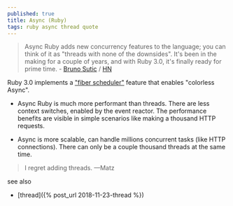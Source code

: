 ```yaml
---
published: true
title: Async (Ruby)
tags: ruby async thread quote
---
```

> Async Ruby adds new concurrency features to the language; you can think of it as "threads with none of the downsides". It's been in the making for a couple of years, and with Ruby 3.0, it's finally ready for prime time. - [Bruno Sutic](https://brunosutic.com/blog/async-ruby) / [HN](https://news.ycombinator.com/item?id=29049881)

Ruby 3.0 implements a ["fiber scheduler"](https://noteflakes.com/articles/2021-10-20-explaining-ruby-fibers) feature that enables "colorless Async".

- Async Ruby is much more performant than threads. There are less context switches, enabled by the event reactor. The performance benefits are visible in simple scenarios like making a thousand HTTP requests.

- Async is more scalable, can handle millions concurrent tasks (like HTTP connections). There can only be a couple thousand threads at the same time.

> I regret adding threads. —Matz

see also
- [thread]({% post_url 2018-11-23-thread %})






